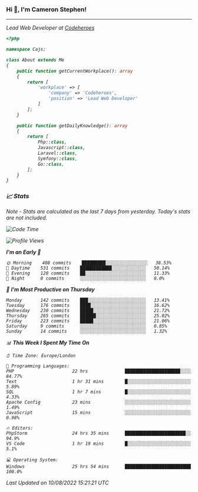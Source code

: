 ### Hi 👋, I'm Cameron Stephen!
<hr>
<p><em>Lead Web Developer at <a href="https://codeheroes.co.uk">Codeheroes</a></p>


```php
<?php

namespace Cajs;

class About extends Me
{
    public function getCurrentWorkplace(): array
    {
        return [
            'workplace' => [
                'company' => 'Codeheroes',
                'position' => 'Lead Web Developer'
            ]
        ];
    }

    public function getDailyKnowledge(): array
    {
        return [
            Php::class,
            Javascript::class,
            Laravel::class,
            Symfony::class,
            Go::class,
        ];
    }
}
```

### 📈 Stats
<p><em>Note - Stats are calculated as the last 7 days from yesterday. Today's stats are not included.</em></p>


<!--START_SECTION:waka-->
![Code Time](http://img.shields.io/badge/Code%20Time-3%2C082%20hrs%2036%20mins-blue)

![Profile Views](http://img.shields.io/badge/Profile%20Views-0-blue)

**I'm an Early 🐤** 

```text
🌞 Morning    408 commits    █████████░░░░░░░░░░░░░░░░   38.53% 
🌆 Daytime    531 commits    ████████████░░░░░░░░░░░░░   50.14% 
🌃 Evening    120 commits    ██░░░░░░░░░░░░░░░░░░░░░░░   11.33% 
🌙 Night      0 commits      ░░░░░░░░░░░░░░░░░░░░░░░░░   0.0%

```
📅 **I'm Most Productive on Thursday** 

```text
Monday       142 commits    ███░░░░░░░░░░░░░░░░░░░░░░   13.41% 
Tuesday      176 commits    ████░░░░░░░░░░░░░░░░░░░░░   16.62% 
Wednesday    230 commits    █████░░░░░░░░░░░░░░░░░░░░   21.72% 
Thursday     265 commits    ██████░░░░░░░░░░░░░░░░░░░   25.02% 
Friday       223 commits    █████░░░░░░░░░░░░░░░░░░░░   21.06% 
Saturday     9 commits      ░░░░░░░░░░░░░░░░░░░░░░░░░   0.85% 
Sunday       14 commits     ░░░░░░░░░░░░░░░░░░░░░░░░░   1.32%

```


📊 **This Week I Spent My Time On** 

```text
⌚︎ Time Zone: Europe/London

💬 Programming Languages: 
PHP                      22 hrs              █████████████████████░░░░   84.77% 
Text                     1 hr 31 mins        █░░░░░░░░░░░░░░░░░░░░░░░░   5.89% 
SQL                      1 hr 7 mins         █░░░░░░░░░░░░░░░░░░░░░░░░   4.33% 
Apache Config            23 mins             ░░░░░░░░░░░░░░░░░░░░░░░░░   1.49% 
JavaScript               15 mins             ░░░░░░░░░░░░░░░░░░░░░░░░░   0.98%

🔥 Editors: 
PhpStorm                 24 hrs 35 mins      ███████████████████████░░   94.9% 
VS Code                  1 hr 19 mins        █░░░░░░░░░░░░░░░░░░░░░░░░   5.1%

💻 Operating System: 
Windows                  25 hrs 54 mins      █████████████████████████   100.0%

```


 Last Updated on 10/08/2022 15:21:21 UTC
<!--END_SECTION:waka-->
